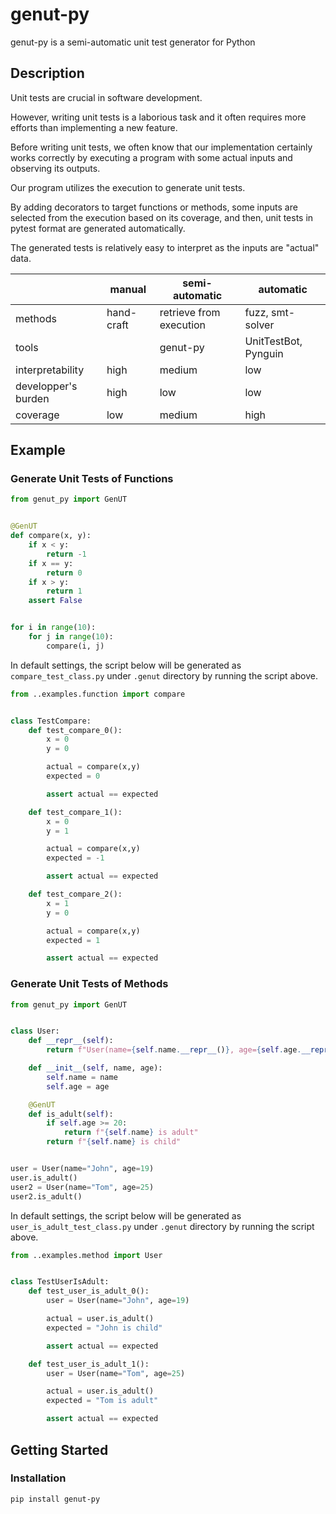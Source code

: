 # genut-py

genut-py is a semi-automatic unit test generator for Python

## Description

Unit tests are crucial in software development.

However, writing unit tests is a laborious task and it often requires more efforts than implementing a new feature.

Before writing unit tests, we often know that our implementation certainly works correctly by executing a program with some actual inputs and observing its outputs.

Our program utilizes the execution to generate unit tests.

By adding decorators to target functions or methods, some inputs are selected from the execution based on its coverage, and then, unit tests in pytest format are generated automatically.

The generated tests is relatively easy to interpret as the inputs are "actual" data.

| | manual | semi-automatic | automatic |
| ---- | ---- | ---- | ---- |
| methods | hand-craft | retrieve from execution | fuzz, smt-solver |
| tools | | genut-py | UnitTestBot, Pynguin |
| interpretability | high | medium | low |
| developper's burden | high | low | low |
| coverage | low | medium | high |

## Example

### Generate Unit Tests of Functions
```python
from genut_py import GenUT


@GenUT
def compare(x, y):
    if x < y:
        return -1
    if x == y:
        return 0
    if x > y:
        return 1
    assert False


for i in range(10):
    for j in range(10):
        compare(i, j)
```
In default settings, the script below will be generated as `compare_test_class.py` under `.genut` directory by running the script above.
```python
from ..examples.function import compare


class TestCompare:
    def test_compare_0():
        x = 0
        y = 0

        actual = compare(x,y)
        expected = 0

        assert actual == expected

    def test_compare_1():
        x = 0
        y = 1

        actual = compare(x,y)
        expected = -1

        assert actual == expected

    def test_compare_2():
        x = 1
        y = 0

        actual = compare(x,y)
        expected = 1

        assert actual == expected
```

### Generate Unit Tests of Methods
```python
from genut_py import GenUT


class User:
    def __repr__(self):
        return f"User(name={self.name.__repr__()}, age={self.age.__repr__()})"

    def __init__(self, name, age):
        self.name = name
        self.age = age

    @GenUT
    def is_adult(self):
        if self.age >= 20:
            return f"{self.name} is adult"
        return f"{self.name} is child"


user = User(name="John", age=19)
user.is_adult()
user2 = User(name="Tom", age=25)
user2.is_adult()
```
In default settings, the script below will be generated as `user_is_adult_test_class.py` under `.genut` directory by running the script above.
```python
from ..examples.method import User


class TestUserIsAdult:
    def test_user_is_adult_0():
        user = User(name="John", age=19)

        actual = user.is_adult()
        expected = "John is child"

        assert actual == expected

    def test_user_is_adult_1():
        user = User(name="Tom", age=25)

        actual = user.is_adult()
        expected = "Tom is adult"

        assert actual == expected
```

## Getting Started

### Installation
```bash
pip install genut-py
```
